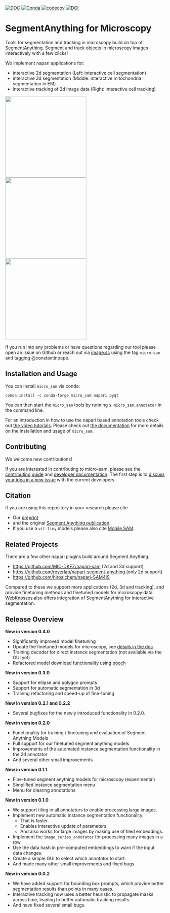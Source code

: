 [![DOC](https://shields.mitmproxy.org/badge/docs-pdoc.dev-brightgreen.svg)](https://computational-cell-analytics.github.io/micro-sam/)
[![Conda](https://anaconda.org/conda-forge/micro_sam/badges/version.svg)](https://anaconda.org/conda-forge/micro_sam)
[![codecov](https://codecov.io/gh/computational-cell-analytics/micro-sam/graph/badge.svg?token=7ETPP5CABP)](https://codecov.io/gh/computational-cell-analytics/micro-sam)
[![DOI](https://zenodo.org/badge/DOI/10.5281/zenodo.7919746.svg)](https://doi.org/10.5281/zenodo.7919746)

# SegmentAnything for Microscopy

Tools for segmentation and tracking in microscopy build on top of [SegmentAnything](https://segment-anything.com/).
Segment and track objects in microscopy images interactively with a few clicks!

We implement napari applications for:
- interactive 2d segmentation (Left: interactive cell segmentation)
- interactive 3d segmentation (Middle: interactive mitochondria segmentation in EM)
- interactive tracking of 2d image data (Right: interactive cell tracking)

<img src="https://github.com/computational-cell-analytics/micro-sam/assets/4263537/d04cb158-9f5b-4460-98cd-023c4f19cccd" width="256">
<img src="https://github.com/computational-cell-analytics/micro-sam/assets/4263537/dfca3d9b-dba5-440b-b0f9-72a0683ac410" width="256">
<img src="https://github.com/computational-cell-analytics/micro-sam/assets/4263537/aefbf99f-e73a-4125-bb49-2e6592367a64" width="256">

If you run into any problems or have questions regarding our tool please open an issue on Github or reach out via [image.sc](https://forum.image.sc/) using the tag `micro-sam` and tagging @constantinpape.


## Installation and Usage

You can install `micro_sam` via conda:
```
conda install -c conda-forge micro_sam napari pyqt
```
You can then start the `micro_sam` tools by running `$ micro_sam.annotator` in the command line.

For an introduction in how to use the napari based annotation tools check out [the video tutorials](https://www.youtube.com/watch?v=ket7bDUP9tI&list=PLwYZXQJ3f36GQPpKCrSbHjGiH39X4XjSO&pp=gAQBiAQB).
Please check out [the documentation](https://computational-cell-analytics.github.io/micro-sam/) for more details on the installation and usage of `micro_sam`.

## Contributing

We welcome new contributions!

If you are interested in contributing to micro-sam, please see the [contributing guide](doc/contributing.md) and [developer documentation](doc/development.md). The first step is to [discuss your idea in a new issue](https://github.com/computational-cell-analytics/micro-sam/issues/new) with the current developers.

## Citation

If you are using this repository in your research please cite
- Our [preprint](https://doi.org/10.1101/2023.08.21.554208)
- and the original [Segment Anything publication](https://arxiv.org/abs/2304.02643).
- If you use a `vit-tiny` models please also cite [Mobile SAM](https://arxiv.org/abs/2306.14289).


## Related Projects

There are a few other napari plugins build around Segment Anything:
- https://github.com/MIC-DKFZ/napari-sam (2d and 3d support)
- https://github.com/royerlab/napari-segment-anything (only 2d support)
- https://github.com/hiroalchem/napari-SAM4IS

Compared to these we support more applications (2d, 3d and tracking), and provide finetuning methods and finetuned models for microscopy data.
[WebKnossos](https://webknossos.org/) also offers integration of SegmentAnything for interactive segmentation.


## Release Overview

**New in version 0.4.0**

- Significantly improved model finetuning
- Update the finetuned models for microscopy, see [details in the doc](https://computational-cell-analytics.github.io/micro-sam/micro_sam.html#finetuned-models)
- Training decoder for direct instance segmentation (not available via the GUI yet)
- Refactored model download functionality using [pooch](https://pypi.org/project/pooch/)

**New in version 0.3.0**

- Support for ellipse and polygon prompts
- Support for automatic segmentation in 3d
- Training refactoring and speed-up of fine-tuning

**New in version 0.2.1 and 0.2.2**

- Several bugfixes for the newly introduced functionality in 0.2.0.

**New in version 0.2.0**

- Functionality for training / finetuning and evaluation of Segment Anything Models
- Full support for our finetuned segment anything models
- Improvements of the automated instance segmentation functionality in the 2d annotator
- And several other small improvements

**New in version 0.1.1**

- Fine-tuned segment anything models for microscopy (experimental)
- Simplified instance segmentation menu
- Menu for clearing annotations

**New in version 0.1.0**

- We support tiling in all annotators to enable processing large images.
- Implement new automatic instance segmentation functionality:
    - That is faster.
    - Enables interactive update of parameters.
    - And also works for large images by making use of tiled embeddings.
- Implement the `image_series_annotator` for processing many images in a row.
- Use the data hash in pre-computed embeddings to warn if the input data changes.
- Create a simple GUI to select which annotator to start.
- And made many other small improvements and fixed bugs.

**New in version 0.0.2**

- We have added support for bounding box prompts, which provide better segmentation results than points in many cases.
- Interactive tracking now uses a better heuristic to propagate masks across time, leading to better automatic tracking results.
- And have fixed several small bugs.

